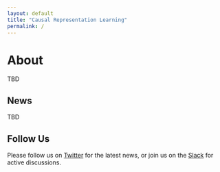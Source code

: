 ```yaml
---
layout: default
title: "Causal Representation Learning"
permalink: /
---
```


# About

TBD

## News

TBD

## Follow Us

Please follow us on [Twitter]() for the latest news, or join us on the [Slack]() for active discussions.
